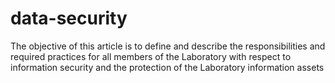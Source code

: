 # data-security
The objective of this article is to define and describe the responsibilities and required practices for all members of the Laboratory with respect to information security and the protection of the Laboratory information assets

